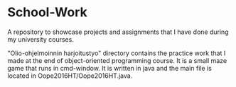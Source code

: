 # School-Work
A repository to showcase projects and assignments that I have done during my university courses.

"Olio-ohjelmoinnin harjoitustyo" directory contains the practice work that I made at the end of object-oriented programming course.
It is a small maze game that runs in cmd-window. It is written in java and the main file is located in Oope2016HT/Oope2016HT.java.
